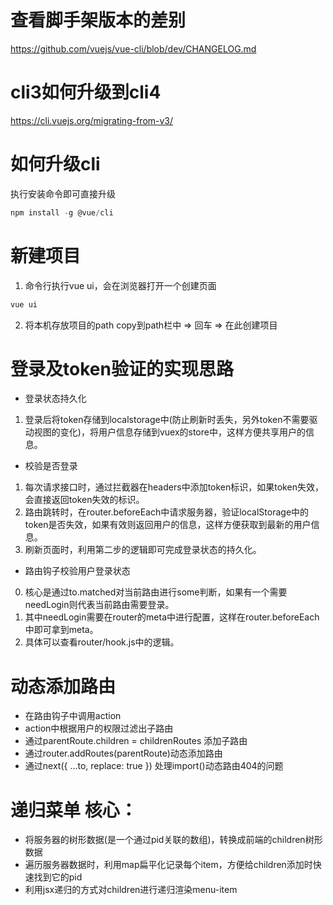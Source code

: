 # 查看脚手架版本的差别
https://github.com/vuejs/vue-cli/blob/dev/CHANGELOG.md

# cli3如何升级到cli4
https://cli.vuejs.org/migrating-from-v3/

# 如何升级cli
执行安装命令即可直接升级
``` js
npm install -g @vue/cli
``` 

# 新建项目
1. 命令行执行vue ui，会在浏览器打开一个创建页面
``` js
vue ui
```
2. 将本机存放项目的path copy到path栏中 => 回车 => 在此创建项目

# 登录及token验证的实现思路
- 登录状态持久化
1. 登录后将token存储到localstorage中(防止刷新时丢失，另外token不需要驱动视图的变化)，将用户信息存储到vuex的store中，这样方便共享用户的信息。
- 校验是否登录 
1. 每次请求接口时，通过拦截器在headers中添加token标识，如果token失效，会直接返回token失效的标识。
2. 路由跳转时，在router.beforeEach中请求服务器，验证localStorage中的token是否失效，如果有效则返回用户的信息，这样方便获取到最新的用户信息。
3. 刷新页面时，利用第二步的逻辑即可完成登录状态的持久化。
- 路由钩子校验用户登录状态
0. 核心是通过to.matched对当前路由进行some判断，如果有一个需要needLogin则代表当前路由需要登录。
1. 其中needLogin需要在router的meta中进行配置，这样在router.beforeEach中即可拿到meta。
2. 具体可以查看router/hook.js中的逻辑。

# 动态添加路由
- 在路由钩子中调用action
- action中根据用户的权限过滤出子路由
- 通过parentRoute.children = childrenRoutes 添加子路由
- 通过router.addRoutes(parentRoute)动态添加路由
- 通过next({ ...to, replace: true }) 处理import()动态路由404的问题

# 递归菜单 核心：
- 将服务器的树形数据(是一个通过pid关联的数组)，转换成前端的children树形数据
- 遍历服务器数据时，利用map扁平化记录每个item，方便给children添加时快速找到它的pid
- 利用jsx递归的方式对children进行递归渲染menu-item

